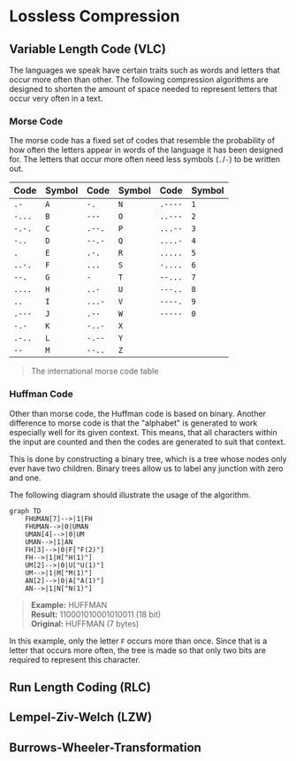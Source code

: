 # Lossless Compression

## Variable Length Code (VLC)

The languages we speak have certain traits such as words and letters
that occur more often than other. The following compression algorithms
are designed to shorten the amount of space needed to represent
letters that occur very often in a text.

### Morse Code

The morse code has a fixed set of codes that resemble the probability
of how often the letters appear in words of the language it has been
designed for. The letters that occur more often need less symbols
(`.`/`-`) to be written out.

| Code    | Symbol | Code    | Symbol | Code    | Symbol |
|---------|--------|---------|--------|---------|--------|
| `.-`    | `A`    | `-.`    | `N`    | `.----` | `1`    |
| `-...`  | `B`    | `---`   | `O`    | `..---` | `2`    |
| `-.-.`  | `C`    | `.--.`  | `P`    | `...--` | `3`    |
| `-..`   | `D`    | `--.-`  | `Q`    | `....-` | `4`    |
| `.`     | `E`    | `.-.`   | `R`    | `.....` | `5`    |
| `..-.`  | `F`    | `...`   | `S`    | `-....` | `6`    |
| `--.`   | `G`    | `-`     | `T`    | `--...` | `7`    |
| `....`  | `H`    | `..-`   | `U`    | `---..` | `8`    |
| `..`    | `I`    | `...-`  | `V`    | `----.` | `9`    |
| `.---`  | `J`    | `.--`   | `W`    | `-----` | `0`    |
| `-.-`   | `K`    | `-..-`  | `X`    |
| `.-..`  | `L`    | `-.--`  | `Y`    |
| `--`    | `M`    | `--..`  | `Z`    |

> The international morse code table

### Huffman Code

Other than morse code, the Huffman code is based on binary. Another
difference to morse code is that the "alphabet" is generated to work
especially well for its given context. This means, that all characters
within the input are counted and then the codes are generated to suit
that context.

This is done by constructing a binary tree, which is a tree whose
nodes only ever have two children. Binary trees allow us to label any
junction with zero and one.

The following diagram should illustrate the usage of the algorithm.

```mermaid
graph TD
    FHUMAN[7]-->|1|FH
    FHUMAN-->|0|UMAN
    UMAN[4]-->|0|UM
    UMAN-->|1|AN
    FH[3]-->|0|F["F(2)"]
    FH-->|1|H["H(1)"]
    UM[2]-->|0|U["U(1)"]
    UM-->|1|M["M(1)"]
    AN[2]-->|0|A["A(1)"]
    AN-->|1|N["N(1)"]
```

> **Example:** HUFFMAN<br>
> **Result:** 110001010001010011 (18 bit)<br>
> **Original:** HUFFMAN (7 bytes)

In this example, only the letter `F` occurs more than once. Since
that is a letter that occurs more often, the tree is made so that
only two bits are required to represent this character.

## Run Length Coding (RLC)

## Lempel-Ziv-Welch (LZW)

## Burrows-Wheeler-Transformation
